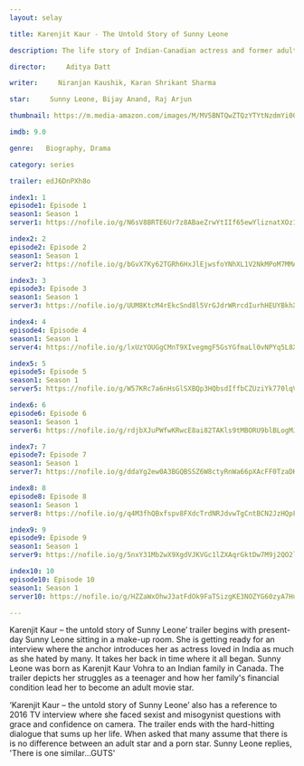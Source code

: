 ```yaml
---
layout: selay

title: Karenjit Kaur - The Untold Story of Sunny Leone

description: The life story of Indian-Canadian actress and former adult film star, Sunny Leone.

director:     Aditya Datt

writer:     Niranjan Kaushik, Karan Shrikant Sharma

star:     Sunny Leone, Bijay Anand, Raj Arjun

thumbnail: https://m.media-amazon.com/images/M/MV5BNTQwZTQzYTYtNzdmYi00N2M3LTliZWEtMDk0NzkyOGU0MTdlXkEyXkFqcGdeQXVyMjQwOTU5NTg@._V1_UY268_CR3,0,182,268_AL__QL50.jpg

imdb: 9.0

genre:   Biography, Drama

category: series

trailer: edJ6DnPXh8o

index1: 1
episode1: Episode 1
season1: Season 1
server1: https://nofile.io/g/N6sV8BRTE6Ur7z8ABaeZrwYtIIf65ewYliznatXOz1IN0utrNa6VKH1kt0wnxMD6/%5BMoviesBaba.Com%5D+Karenjit+Kaur_s01e01.mp4/

index2: 2
episode2: Episode 2
season1: Season 1
server2: https://nofile.io/g/bGvX7Ky62TGRh6HxJlEjwsfoYNhXL1V2NkMPoM7MMA1DORtiSqlmHoL0G5TmLJei/%5BMoviesBaba.Com%5D+Karenjit+Kaur_s01e02.mp4/

index3: 3
episode3: Episode 3
season1: Season 1
server3: https://nofile.io/g/UUM8KtcM4rEkcSnd8l5VrGJdrWRrcdIurhHEUYBkhX1AXC15nEWAYzIq8O1FftPO/%5BMoviesBaba.Com%5D+Karenjit+Kaur_s01e03.mp4/

index4: 4
episode4: Episode 4
season1: Season 1
server4: https://nofile.io/g/lxUzYOUGgCMnT9XIvegmgF5GsYGfmaLl0vNPYq5L8Xf5VmhUuTlAHPm3Ko7UnTAa/%5BMoviesBaba.Com%5D+Karenjit+Kaur_s01e04..mp4/

index5: 5
episode5: Episode 5
season1: Season 1
server5: https://nofile.io/g/W57KRc7a6nHsGlSXBQp3HQbsdIffbCZUziYk770lqVZWBZTNsIv03JcyqZOJoH4M/%5BMoviesBaba.Com%5D+Karenjit+Kaur_s01e05.mp4/

index6: 6
episode6: Episode 6
season1: Season 1
server6: https://nofile.io/g/rdjbXJuPWfwKRwcE8ai82TAKls9tMBORU9blBLogMJT4Xn3jTBjgBmgoaF0w6BR3/%5BMoviesBaba.Com%5D+Karenjit+Kaur+s01e06..mp4/

index7: 7
episode7: Episode 7
season1: Season 1
server7: https://nofile.io/g/ddaYg2ew0A3BGQBSSZ6W8ctyRnWa66pXAcFF0TzaDK7ZvoOIYeXk03IuxLWan7SS/%5BMoviesBaba.Com%5D+Karenjit+Kaur+s01e07.mp4/

index8: 8
episode8: Episode 8
season1: Season 1
server8: https://nofile.io/g/q4M3fhQBxfspv8FXdcTrdNRJdvwTgCntBCN2JzHQpFkXsvRDRZuTTPLmyTxK2kea/%5BMoviesBaba.Com%5D+Karenjit+Kaur_s01e08.mp4/

index9: 9
episode9: Episode 9
season1: Season 1
server9: https://nofile.io/g/5nxY31Mb2wX9XgdVJKVGc1lZXAqrGktDw7M9j2QO2l6Iml3prHAwRjAo24ubh0AF/%5BMoviesBaba.Com%5D+Karenjit+Kaur_s01e09.mp4/

index10: 10
episode10: Episode 10
season1: Season 1
server10: https://nofile.io/g/HZZaWxOhwJ3atFdOk9FaTSizgKE3NOZYG60zyA7HurdBKnGpec56FSbmk1V8yEDv/%5BMoviesBaba.Com%5D+Karenjit+Kaur_s01e10.mp4/

---
```


Karenjit Kaur – the untold story of Sunny Leone’ trailer begins with present-day Sunny Leone sitting in a make-up room. She is getting ready for an interview where the anchor introduces her as actress loved in India as much as she hated by many. It takes her back in time where it all began. Sunny Leone was born as Karenjit Kaur Vohra to an Indian family in Canada. The trailer depicts her struggles as a teenager and how her family's financial condition lead her to become an adult movie star. 

‘Karenjit Kaur – the untold story of Sunny Leone’ also has a reference to 2016 TV interview where she faced sexist and misogynist questions with grace and confidence on camera. The trailer ends with the hard-hitting dialogue that sums up her life. When asked that many assume that there is is no difference between an adult star and a porn star. Sunny Leone replies, 'There is one similar...GUTS'